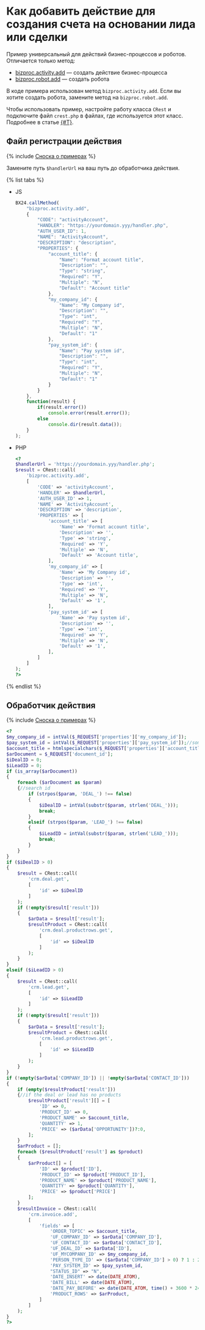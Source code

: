 # Как добавить действие для создания счета на основании лида или сделки

Пример универсальный для действий бизнес-процессов и роботов. Отличается только метод:
- [bizproc.activity.add](../../api-reference/bizproc/bizproc-activity/bizproc-activity-add.md) — создать действие бизнес-процесса
- [bizproc.robot.add](../../api-reference/bizproc/bizproc-robot/bizproc-robot-add.md) — создать робота

В коде примера использован метод `bizproc.activity.add`. Если вы хотите создать робота, замените метод на `bizproc.robot.add`.

Чтобы использовать пример, настройте работу класса `CRest` и подключите файл `crest.php` в файлах, где используется этот класс. Подробнее в статье [{#T}](../../how-to-use-examples.md).

## Файл регистрации действия

{% include [Сноска о примерах](../../_includes/examples.md) %}

Замените путь `$handlerUrl` на ваш путь до обработчика действия.

{% list tabs %}

- JS

    ```js
    BX24.callMethod(
        "bizproc.activity.add",
        {
            "CODE": "activityAccount",
            "HANDLER": "https://yourdomain.yyy/handler.php",
            "AUTH_USER_ID": 1,
            "NAME": "ActivityAccount",
            "DESCRIPTION": "description",
            "PROPERTIES": {
                "account_title": {
                    "Name": "Format account title",
                    "Description": "",
                    "Type": "string",
                    "Required": "Y",
                    "Multiple": "N",
                    "Default": "Account title"
                },
                "my_company_id": {
                    "Name": "My Company id",
                    "Description": "",
                    "Type": "int",
                    "Required": "Y",
                    "Multiple": "N",
                    "Default": "1"
                },
                "pay_system_id": {
                    "Name": "Pay system id",
                    "Description": "",
                    "Type": "int",
                    "Required": "Y",
                    "Multiple": "N",
                    "Default": "1"
                }
            }
        },
        function(result) {
            if(result.error())
                console.error(result.error());
            else
                console.dir(result.data());
        }
    );
    ```

- PHP

    ```php
    <?
    $handlerUrl = 'https://yourdomain.yyy/handler.php';
    $result = CRest::call(
        'bizproc.activity.add',
        [
            'CODE' => 'activityAccount',
            'HANDLER' => $handlerUrl,
            'AUTH_USER_ID' => 1,
            'NAME' => 'ActivityAccount',
            'DESCRIPTION' => 'description',
            'PROPERTIES' => [
                'account_title' => [
                    'Name' => 'Format account title',
                    'Description' => '',
                    'Type' => 'string',
                    'Required' => 'Y',
                    'Multiple' => 'N',
                    'Default' => 'Account title',
                ],
                'my_company_id' => [
                    'Name' => 'My Company id',
                    'Description' => '',
                    'Type' => 'int',
                    'Required' => 'Y',
                    'Multiple' => 'N',
                    'Default' => '1',
                ],
                'pay_system_id' => [
                    'Name' => 'Pay system id',
                    'Description' => '',
                    'Type' => 'int',
                    'Required' => 'Y',
                    'Multiple' => 'N',
                    'Default' => '1',
                ],
            ]
        ]
    );
    ?>
    ```

{% endlist %}

## Обработчик действия 

{% include [Сноска о примерах](../../_includes/examples.md) %}

```php
<?
$my_company_id = intVal($_REQUEST['properties']['my_company_id']);
$pay_system_id = intVal($_REQUEST['properties']['pay_system_id']);//some in CRest::call('sale.paysystem.list')
$account_title = htmlspecialchars($_REQUEST['properties']['account_title']);
$arDocument = $_REQUEST['document_id'];
$iDealID = 0;
$iLeadID = 0;
if (is_array($arDocument))
{
    foreach ($arDocument as $param)
    {//search id
        if (strpos($param, 'DEAL_') !== false)
        {
            $iDealID = intVal(substr($param, strlen('DEAL_')));
            break;
        }
        elseif (strpos($param, 'LEAD_') !== false)
        {
            $iLeadID = intVal(substr($param, strlen('LEAD_')));
            break;
        }
    }
}
if ($iDealID > 0)
{
    $result = CRest::call(
        'crm.deal.get',
        [
            'id' => $iDealID
        ]
    );
    if (!empty($result['result']))
    {
        $arData = $result['result'];
        $resultProduct = CRest::call(
            'crm.deal.productrows.get',
            [
                'id' => $iDealID
            ]
        );
    }
}
elseif ($iLeadID > 0)
{
    $result = CRest::call(
        'crm.lead.get',
        [
            'id' => $iLeadID
        ]
    );
    if (!empty($result['result']))
    {
        $arData = $result['result'];
        $resultProduct = CRest::call(
            'crm.lead.productrows.get',
            [
                'id' => $iLeadID
            ]
        );
    }
}
if (!empty($arData['COMPANY_ID']) || !empty($arData['CONTACT_ID']))
{
    if (empty($resultProduct['result']))
    {//if the deal or lead has no products
        $resultProduct['result'][] = [
            'ID' => 0,
            'PRODUCT_ID' => 0,
            'PRODUCT_NAME' => $account_title,
            'QUANTITY' => 1,
            'PRICE' => ($arData['OPPORTUNITY'])?:0,
        ];
    }
    $arProduct = [];
    foreach ($resultProduct['result'] as $product)
    {
        $arProduct[] = [
            'ID' => $product['ID'],
            'PRODUCT_ID' => $product['PRODUCT_ID'],
            'PRODUCT_NAME' => $product['PRODUCT_NAME'],
            'QUANTITY' => $product['QUANTITY'],
            'PRICE' => $product['PRICE']
        ];
    }
    $resultInvoice = CRest::call(
        'crm.invoice.add',
        [
            'fields' => [
                'ORDER_TOPIC' => $account_title,
                'UF_COMPANY_ID' => $arData['COMPANY_ID'],
                'UF_CONTACT_ID' => $arData['CONTACT_ID'],
                'UF_DEAL_ID' => $arData['ID'],
                'UF_MYCOMPANY_ID' => $my_company_id,
                'PERSON_TYPE_ID' => ($arData['COMPANY_ID'] > 0) ? 1 : 2,//1 is company, 2 is contact in CRest::call('crm.persontype.list')
                'PAY_SYSTEM_ID' => $pay_system_id,
                "STATUS_ID" => "N",
                'DATE_INSERT' => date(DATE_ATOM),
                'DATE_BILL' => date(DATE_ATOM),
                'DATE_PAY_BEFORE' => date(DATE_ATOM, time() + 3600 * 24 * 20),//20 day pay
                'PRODUCT_ROWS' => $arProduct,
            ]
        ]
    );
}
?>
```


